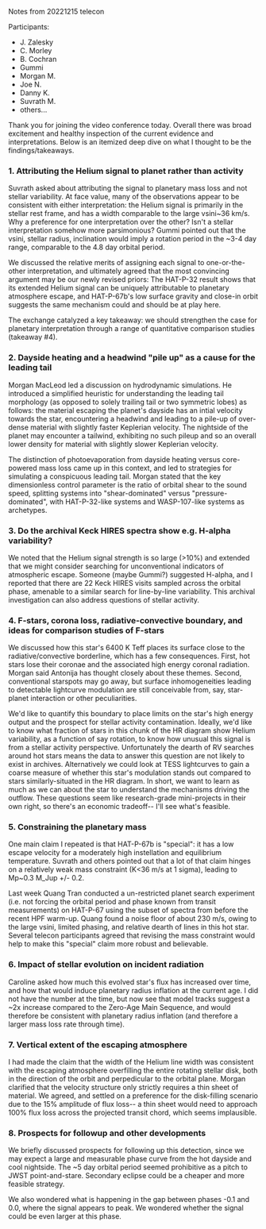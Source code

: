 Notes from 20221215 telecon

Participants:
- J. Zalesky
- C. Morley
- B. Cochran
- Gummi 
- Morgan M.
- Joe N.
- Danny K.
- Suvrath M.
- others...


Thank you for joining the video conference today.  Overall there was broad excitement and healthy inspection of the current evidence and interpretations.  Below is an itemized deep dive on what I thought to be the findings/takeaways.


### 1. Attributing the Helium signal to planet rather than activity

Suvrath asked about attributing the signal to planetary mass loss and not stellar variability.  At face value, many of the observations appear to be consistent with either interpretation: the Helium signal is primarily in the stellar rest frame, and has a width comparable to the large vsini~36 km/s. Why a preference for one interpretation over the other? Isn't a stellar interpretation somehow more parsimonious?  Gummi pointed out that the vsini, stellar radius, inclination would imply a rotation period in the ~3-4 day range, comparable to the 4.8 day orbital period.  

We discussed the relative merits of assigning each signal to one-or-the-other interpretation, and ultimately agreed that the most convincing argument may be our newly revised priors: The HAT-P-32 result shows that its extended Helium signal can be uniquely attributable to planetary atmosphere escape, and HAT-P-67b's low surface gravity and close-in orbit suggests the same mechanism could and should be at play here.  

The exchange catalyzed a key takeaway: we should strengthen the case for planetary interpretation through a range of quantitative comparison studies (takeaway #4).

### 2. Dayside heating and a headwind "pile up" as a cause for the leading tail
Morgan MacLeod led a discussion on hydrodynamic simulations.  He introduced a simplified heuristic for understanding the leading tail morphology (as opposed to solely trailing tail or two symmetric lobes) as follows: the material escaping the planet's dayside has an intial velocity towards the star, encountering a headwind and leading to a pile-up of over-dense material with slightly faster Keplerian velocity.  The nightside of the planet may encounter a tailwind, exhibiting no such pileup and so an overall lower density for material with slightly slower Keplerian velocity.

The distinction of photoevaporation from dayside heating versus core-powered mass loss came up in this context, and led to strategies for simulating a conspicuous leading tail.  Morgan stated that the key dimensionless control parameter is the ratio of orbital shear to the sound speed, splitting systems into "shear-dominated" versus "pressure-dominated", with HAT-P-32-like systems and WASP-107-like systems as archetypes.  

### 3. Do the archival Keck HIRES spectra show e.g. H-alpha variability?
We noted that the Helium signal strength is so large (>10%) and extended that we might consider searching for unconventional indicators of atmospheric escape.  Someone (maybe Gummi?) suggested H-alpha, and I reported that there are 22 Keck HIRES visits sampled across the orbital phase, amenable to a similar search for line-by-line variability.  This archival investigation can also address questions of stellar activity.  

### 4. F-stars, corona loss, radiative-convective boundary, and ideas for comparison studies of F-stars
We discussed how this star's 6400 K Teff places its surface close to the radiative/convective borderline, which has a few consequences.  First, hot stars lose their coronae and the associated high energy coronal radiation.  Morgan said Antonija has thought closely about these themes.  Second, conventional starspots may go away, but surface inhomogeneities leading to detectable lightcurve modulation are still conceivable from, say, star-planet interaction or other peculiarities.

We'd like to quantify this boundary to place limits on the star's high energy output and the prospect for stellar activity contamination.  Ideally, we'd like to know what fraction of stars in this chunk of the HR diagram show Helium variability, as a function of say rotation, to know how unusual this signal is from a stellar activity perspective.  Unfortunately the dearth of RV searches around hot stars means the data to answer this question are not likely to exist in archives.  Alternatively we could look at TESS lightcurves to gain a coarse measure of whether this star's modulation stands out compared to stars similarly-situated in the HR diagram.  In short, we want to learn as much as we can about the star to understand the mechanisms driving the outflow.  These questions seem like research-grade mini-projects in their own right, so there's an economic tradeoff-- I'll see what's feasible.

### 5. Constraining the planetary mass
One main claim I repeated is that HAT-P-67b is "special": it has a low escape velocity for a moderately high instellation and equilibrium temperature.  Suvrath and others pointed out that a lot of that claim hinges on a relatively weak mass constraint (K<36 m/s at 1 sigma), leading to Mp~0.3 M_Jup +/- 0.2.  

Last week Quang Tran conducted a un-restricted planet search experiment (i.e. not forcing the orbital period and phase known from transit measurements) on HAT-P-67 using the subset of spectra from before the recent HPF warm-up.  Quang found a noise floor of about 230 m/s, owing to the large vsini, limited phasing, and relative dearth of lines in this hot star.  Several telecon participants agreed that revising the mass constraint would help to make this "special" claim more robust and believable.

### 6. Impact of stellar evolution on incident radiation
Caroline asked how much this evolved star's flux has increased over time, and how that would induce planetary radius inflation at the current age.  I did not have the number at the time, but now see that model tracks suggest a ~2x increase compared to the Zero-Age Main Sequence, and would therefore be consistent with planetary radius inflation (and therefore a larger mass loss rate through time).

### 7. Vertical extent of the escaping atmosphere
I had made the claim that the width of the Helium line width was consistent with the escaping atmosphere overfilling the entire rotating stellar disk, both in the direction of the orbit and perpedicular to the orbital plane.  Morgan clarified that the velocity structure only strictly requires a thin sheet of material.  We agreed, and settled on a preference for the disk-filling scenario due to the 15% amplitude of flux loss-- a thin sheet would need to approach 100% flux loss across the projected transit chord, which seems implausible.

### 8. Prospects for followup and other developments

We briefly discussed prospects for following up this detection, since we may expect a large and measurable phase curve from the hot dayside and cool nightside.  The ~5 day orbital period seemed prohibitive as a pitch to JWST point-and-stare.  Secondary eclipse could be a cheaper and more feasible strategy.  

We also wondered what is happening in the gap between phases -0.1 and 0.0, where the signal appears to peak.  We wondered whether the signal could be even larger at this phase.  